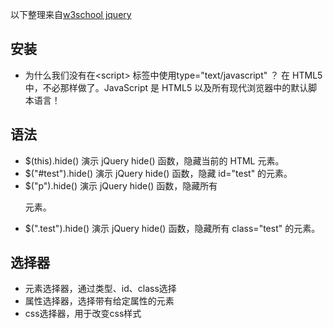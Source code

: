 以下整理来自[w3school jquery](http://www.w3school.com.cn/jquery/index.asp)

## 安装
- 为什么我们没有在<script\> 标签中使用type="text/javascript" ？
在 HTML5 中，不必那样做了。JavaScript 是 HTML5 以及所有现代浏览器中的默认脚本语言！

## 语法
- $(this).hide()
演示 jQuery hide() 函数，隐藏当前的 HTML 元素。
- $("#test").hide()
演示 jQuery hide() 函数，隐藏 id="test" 的元素。
- $("p").hide()
演示 jQuery hide() 函数，隐藏所有 <p> 元素。
- $(".test").hide()
演示 jQuery hide() 函数，隐藏所有 class="test" 的元素。

## 选择器
- 元素选择器，通过类型、id、class选择
- 属性选择器，选择带有给定属性的元素
- css选择器，用于改变css样式

